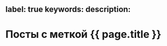 label: true
keywords: 
description: 
---

<div class="row">
     <div class="col-md-12 col-xs-12">
         <h1>Посты с меткой {{ page.title }}</h1>
     </div>
</div>



<!--%
import datetime

posts = [post for post in pages if 'blog' in post if  page.title in [label.strip() for label in post.labels.split(',') if label != '']]
year = 0000
posts.sort(key=lambda p: p.datetime, reverse=True)

for post in posts:
    print(type(post.labels))
    post_dt = time.strptime("%s" % post.datetime, "%Y-%m-%d %H:%M")    
    if year != post_dt.tm_year:
        year = post_dt.tm_year
        print("""<div class="row">
                     <div class="col-md-12 col-xs-12">
                         <h2>%d</h2>
                     </div>
                </div>""" % year)
               
    print("""<div class="row">
                 <div class="col-md-12 col-xs-12">
                     <p>%d-%02d-%02d <strong><a href="%s">%s</a></strong></p>
                 </div>
             </div>""" % (post_dt.tm_year, post_dt.tm_mon, post_dt.tm_mday, fix_url(post["url"]), post["title"]))
%-->